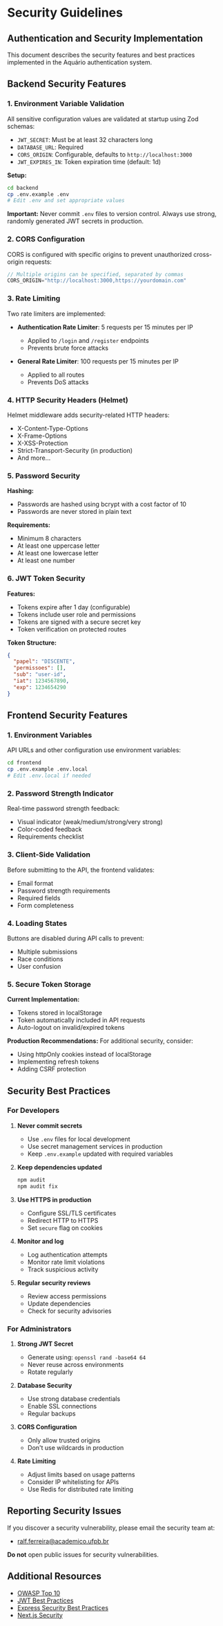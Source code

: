 # Security Guidelines

## Authentication and Security Implementation

This document describes the security features and best practices implemented in the Aquário authentication system.

## Backend Security Features

### 1. Environment Variable Validation

All sensitive configuration values are validated at startup using Zod schemas:

- `JWT_SECRET`: Must be at least 32 characters long
- `DATABASE_URL`: Required
- `CORS_ORIGIN`: Configurable, defaults to `http://localhost:3000`
- `JWT_EXPIRES_IN`: Token expiration time (default: 1d)

**Setup:**
```bash
cd backend
cp .env.example .env
# Edit .env and set appropriate values
```

**Important:** Never commit `.env` files to version control. Always use strong, randomly generated JWT secrets in production.

### 2. CORS Configuration

CORS is configured with specific origins to prevent unauthorized cross-origin requests:

```typescript
// Multiple origins can be specified, separated by commas
CORS_ORIGIN="http://localhost:3000,https://yourdomain.com"
```

### 3. Rate Limiting

Two rate limiters are implemented:

- **Authentication Rate Limiter**: 5 requests per 15 minutes per IP
  - Applied to `/login` and `/register` endpoints
  - Prevents brute force attacks

- **General Rate Limiter**: 100 requests per 15 minutes per IP
  - Applied to all routes
  - Prevents DoS attacks

### 4. HTTP Security Headers (Helmet)

Helmet middleware adds security-related HTTP headers:
- X-Content-Type-Options
- X-Frame-Options
- X-XSS-Protection
- Strict-Transport-Security (in production)
- And more...

### 5. Password Security

**Hashing:**
- Passwords are hashed using bcrypt with a cost factor of 10
- Passwords are never stored in plain text

**Requirements:**
- Minimum 8 characters
- At least one uppercase letter
- At least one lowercase letter
- At least one number

### 6. JWT Token Security

**Features:**
- Tokens expire after 1 day (configurable)
- Tokens include user role and permissions
- Tokens are signed with a secure secret key
- Token verification on protected routes

**Token Structure:**
```json
{
  "papel": "DISCENTE",
  "permissoes": [],
  "sub": "user-id",
  "iat": 1234567890,
  "exp": 1234654290
}
```

## Frontend Security Features

### 1. Environment Variables

API URLs and other configuration use environment variables:

```bash
cd frontend
cp .env.example .env.local
# Edit .env.local if needed
```

### 2. Password Strength Indicator

Real-time password strength feedback:
- Visual indicator (weak/medium/strong/very strong)
- Color-coded feedback
- Requirements checklist

### 3. Client-Side Validation

Before submitting to the API, the frontend validates:
- Email format
- Password strength requirements
- Required fields
- Form completeness

### 4. Loading States

Buttons are disabled during API calls to prevent:
- Multiple submissions
- Race conditions
- User confusion

### 5. Secure Token Storage

**Current Implementation:**
- Tokens stored in localStorage
- Token automatically included in API requests
- Auto-logout on invalid/expired tokens

**Production Recommendations:**
For additional security, consider:
- Using httpOnly cookies instead of localStorage
- Implementing refresh tokens
- Adding CSRF protection

## Security Best Practices

### For Developers

1. **Never commit secrets**
   - Use `.env` files for local development
   - Use secret management services in production
   - Keep `.env.example` updated with required variables

2. **Keep dependencies updated**
   ```bash
   npm audit
   npm audit fix
   ```

3. **Use HTTPS in production**
   - Configure SSL/TLS certificates
   - Redirect HTTP to HTTPS
   - Set `secure` flag on cookies

4. **Monitor and log**
   - Log authentication attempts
   - Monitor rate limit violations
   - Track suspicious activity

5. **Regular security reviews**
   - Review access permissions
   - Update dependencies
   - Check for security advisories

### For Administrators

1. **Strong JWT Secret**
   - Generate using: `openssl rand -base64 64`
   - Never reuse across environments
   - Rotate regularly

2. **Database Security**
   - Use strong database credentials
   - Enable SSL connections
   - Regular backups

3. **CORS Configuration**
   - Only allow trusted origins
   - Don't use wildcards in production

4. **Rate Limiting**
   - Adjust limits based on usage patterns
   - Consider IP whitelisting for APIs
   - Use Redis for distributed rate limiting

## Reporting Security Issues

If you discover a security vulnerability, please email the security team at:
- ralf.ferreira@academico.ufpb.br

**Do not** open public issues for security vulnerabilities.

## Additional Resources

- [OWASP Top 10](https://owasp.org/www-project-top-ten/)
- [JWT Best Practices](https://tools.ietf.org/html/rfc8725)
- [Express Security Best Practices](https://expressjs.com/en/advanced/best-practice-security.html)
- [Next.js Security](https://nextjs.org/docs/advanced-features/security-headers)
